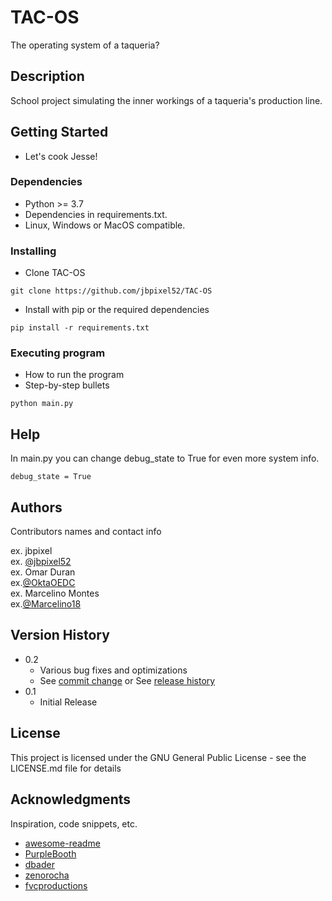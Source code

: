# TAC-OS

The operating system of a taqueria?
## Description

School project simulating the inner workings of a taqueria's production line.
## Getting Started
* Let's cook Jesse!
### Dependencies
* Python >= 3.7
* Dependencies in requirements.txt.
* Linux, Windows or MacOS compatible.
### Installing
* Clone TAC-OS  
```
git clone https://github.com/jbpixel52/TAC-OS  
```
* Install with pip or the required dependencies
```
pip install -r requirements.txt
```
### Executing program

* How to run the program
* Step-by-step bullets
```
python main.py
```

## Help

In main.py you can change debug_state to True for even more system info.
```
debug_state = True
```

## Authors

Contributors names and contact info

ex. jbpixel  
ex. [@jbpixel52](https://github.com/jbpixel52)  
ex. Omar Duran  
ex.[@OktaOEDC](https://github.com/OktaOEDC)  
ex. Marcelino Montes  
ex.[@Marcelino18](https://github.com/Marcelino18)  
## Version History

* 0.2
    * Various bug fixes and optimizations
    * See [commit change]() or See [release history]()
* 0.1
    * Initial Release

## License

This project is licensed under the GNU General Public License - see the LICENSE.md file for details

## Acknowledgments

Inspiration, code snippets, etc.
* [awesome-readme](https://github.com/matiassingers/awesome-readme)
* [PurpleBooth](https://gist.github.com/PurpleBooth/109311bb0361f32d87a2)
* [dbader](https://github.com/dbader/readme-template)
* [zenorocha](https://gist.github.com/zenorocha/4526327)
* [fvcproductions](https://gist.github.com/fvcproductions/1bfc2d4aecb01a834b46)